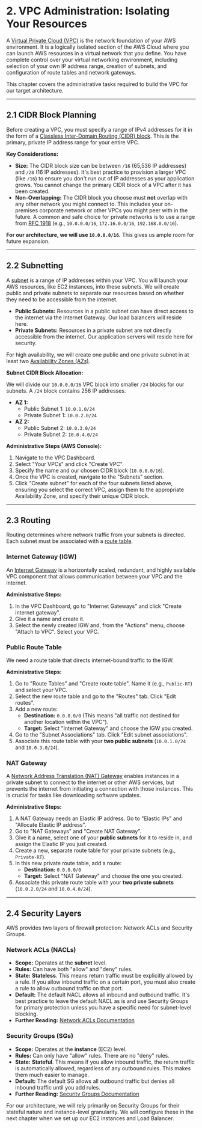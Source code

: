 # 2. VPC Administration: Isolating Your Resources

A [Virtual Private Cloud (VPC)](https://docs.aws.amazon.com/vpc/latest/userguide/what-is-amazon-vpc.html) is the network foundation of your AWS environment. It is a logically isolated section of the AWS Cloud where you can launch AWS resources in a virtual network that you define. You have complete control over your virtual networking environment, including selection of your own IP address range, creation of subnets, and configuration of route tables and network gateways.

This chapter covers the administrative tasks required to build the VPC for our target architecture.

---

## 2.1 CIDR Block Planning

Before creating a VPC, you must specify a range of IPv4 addresses for it in the form of a [Classless Inter-Domain Routing (CIDR) block](https://en.wikipedia.org/wiki/Classless_Inter-Domain_Routing). This is the primary, private IP address range for your entire VPC.

**Key Considerations:**

*   **Size:** The CIDR block size can be between `/16` (65,536 IP addresses) and `/28` (16 IP addresses). It's best practice to provision a larger VPC (like `/16`) to ensure you don't run out of IP addresses as your application grows. You cannot change the primary CIDR block of a VPC after it has been created.
*   **Non-Overlapping:** The CIDR block you choose must **not** overlap with any other network you might connect to. This includes your on-premises corporate network or other VPCs you might peer with in the future. A common and safe choice for private networks is to use a range from [RFC 1918](https://tools.ietf.org/html/rfc1918) (e.g., `10.0.0.0/16`, `172.16.0.0/16`, `192.168.0.0/16`).

**For our architecture, we will use `10.0.0.0/16`.** This gives us ample room for future expansion.

---

## 2.2 Subnetting

A [subnet](https://docs.aws.amazon.com/vpc/latest/userguide/VPC_Subnets.html) is a range of IP addresses within your VPC. You will launch your AWS resources, like EC2 instances, into these subnets. We will create public and private subnets to separate our resources based on whether they need to be accessible from the internet.

*   **Public Subnets:** Resources in a public subnet can have direct access to the internet via the Internet Gateway. Our load balancers will reside here.
*   **Private Subnets:** Resources in a private subnet are not directly accessible from the internet. Our application servers will reside here for security.

For high availability, we will create one public and one private subnet in at least two [Availability Zones (AZs)](https://docs.aws.amazon.com/AWSEC2/latest/UserGuide/using-regions-availability-zones.html#concepts-availability-zones).

**Subnet CIDR Block Allocation:**

We will divide our `10.0.0.0/16` VPC block into smaller `/24` blocks for our subnets. A `/24` block contains 256 IP addresses.

*   **AZ 1:**
    *   Public Subnet 1: `10.0.1.0/24`
    *   Private Subnet 1: `10.0.2.0/24`
*   **AZ 2:**
    *   Public Subnet 2: `10.0.3.0/24`
    *   Private Subnet 2: `10.0.4.0/24`

**Administrative Steps (AWS Console):**
1.  Navigate to the VPC Dashboard.
2.  Select "Your VPCs" and click "Create VPC".
3.  Specify the name and our chosen CIDR block (`10.0.0.0/16`).
4.  Once the VPC is created, navigate to the "Subnets" section.
5.  Click "Create subnet" for each of the four subnets listed above, ensuring you select the correct VPC, assign them to the appropriate Availability Zone, and specify their unique CIDR block.

---

## 2.3 Routing

Routing determines where network traffic from your subnets is directed. Each subnet must be associated with a [route table](https://docs.aws.amazon.com/vpc/latest/userguide/VPC_Route_Tables.html).

### Internet Gateway (IGW)
An [Internet Gateway](https://docs.aws.amazon.com/vpc/latest/userguide/VPC_Internet_Gateway.html) is a horizontally scaled, redundant, and highly available VPC component that allows communication between your VPC and the internet.

**Administrative Steps:**
1.  In the VPC Dashboard, go to "Internet Gateways" and click "Create internet gateway".
2.  Give it a name and create it.
3.  Select the newly created IGW and, from the "Actions" menu, choose "Attach to VPC". Select your VPC.

### Public Route Table
We need a route table that directs internet-bound traffic to the IGW.

**Administrative Steps:**
1.  Go to "Route Tables" and "Create route table". Name it (e.g., `Public-RT`) and select your VPC.
2.  Select the new route table and go to the "Routes" tab. Click "Edit routes".
3.  Add a new route:
    *   **Destination:** `0.0.0.0/0` (This means "all traffic not destined for another location within the VPC").
    *   **Target:** Select "Internet Gateway" and choose the IGW you created.
4.  Go to the "Subnet Associations" tab. Click "Edit subnet associations".
5.  Associate this route table with your **two public subnets** (`10.0.1.0/24` and `10.0.3.0/24`).

### NAT Gateway
A [Network Address Translation (NAT) Gateway](https://docs.aws.amazon.com/vpc/latest/userguide/vpc-nat-gateway.html) enables instances in a private subnet to connect to the internet or other AWS services, but prevents the internet from initiating a connection with those instances. This is crucial for tasks like downloading software updates.

**Administrative Steps:**
1.  A NAT Gateway needs an Elastic IP address. Go to "Elastic IPs" and "Allocate Elastic IP address".
2.  Go to "NAT Gateways" and "Create NAT Gateway".
3.  Give it a name, select one of your **public subnets** for it to reside in, and assign the Elastic IP you just created.
4.  Create a new, separate route table for your private subnets (e.g., `Private-RT`).
5.  In this new private route table, add a route:
    *   **Destination:** `0.0.0.0/0`
    *   **Target:** Select "NAT Gateway" and choose the one you created.
6.  Associate this private route table with your **two private subnets** (`10.0.2.0/24` and `10.0.4.0/24`).

---

## 2.4 Security Layers

AWS provides two layers of firewall protection: Network ACLs and Security Groups.

### Network ACLs (NACLs)
*   **Scope:** Operates at the **subnet** level.
*   **Rules:** Can have both "allow" and "deny" rules.
*   **State:** **Stateless**. This means return traffic must be explicitly allowed by a rule. If you allow inbound traffic on a certain port, you must also create a rule to allow outbound traffic on that port.
*   **Default:** The default NACL allows all inbound and outbound traffic. It's best practice to leave the default NACL as is and use Security Groups for primary protection unless you have a specific need for subnet-level blocking.
*   **Further Reading:** [Network ACLs Documentation](https://docs.aws.amazon.com/vpc/latest/userguide/vpc-network-acls.html)

### Security Groups (SGs)
*   **Scope:** Operates at the **instance** (EC2) level.
*   **Rules:** Can only have "allow" rules. There are no "deny" rules.
*   **State:** **Stateful**. This means if you allow inbound traffic, the return traffic is automatically allowed, regardless of any outbound rules. This makes them much easier to manage.
*   **Default:** The default SG allows all outbound traffic but denies all inbound traffic until you add rules.
*   **Further Reading:** [Security Groups Documentation](https://docs.aws.amazon.com/AWSEC2/latest/UserGuide/ec2-security-groups.html)

For our architecture, we will rely primarily on Security Groups for their stateful nature and instance-level granularity. We will configure these in the next chapter when we set up our EC2 instances and Load Balancer.
